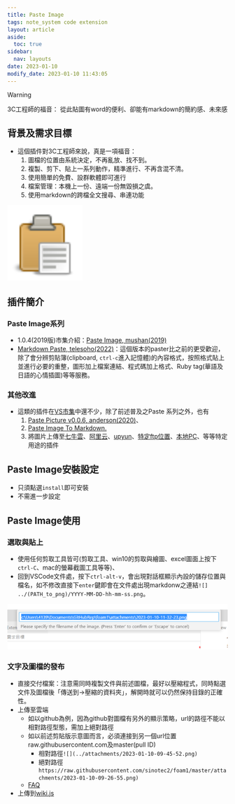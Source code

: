 ```yaml
---
title: Paste Image
tags: note_system code extension
layout: article
aside:
  toc: true
sidebar:
  nav: layouts
date: 2023-01-10
modify_date: 2023-01-10 11:43:05
---
```


> [!WARNING]
> 3C工程師的福音：
> 從此貼圖有word的便利、卻能有markdown的簡約感、未來感

## 背景及需求目標

- 這個插件對3C工程師來說，真是一項福音：
  1. 圖檔的位置由系統決定，不再亂放、找不到。
  2. 複製、剪下、貼上一系列動作，精準進行、不再含混不清。
  3. 使用簡單的免費、設群軟體即可進行
  4. 檔案管理：本機上一份、遠端一份無毀損之虞。
  5. 使用markdown的跨檔全文搜尋、串連功能

![](https://raw.githubusercontent.com/sinotec2/foam1/master/attachments/2023-01-10-09-45-52.png)

## 插件簡介

### Paste Image系列

- 1.0.4(2019版)市集介紹：[Paste Image, mushan(2019)]([[2023-01-11]])
- [Markdown Paste, telesoho(2022)](https://marketplace.visualstudio.com/items?itemName=telesoho.vscode-markdown-paste-image)：這個版本的paster比之前的更受歡迎，除了會分辨剪貼簿(clipboard, `ctrl-c`進入記憶體)的內容格式，按照格式貼上並進行必要的重整，圖形加上檔案連結、程式碼加上格式、Ruby tag(華語及日語的心情插圖)等等服務。

### 其他改進

- 這類的插件在[VS市集][8]中還不少，除了前述普及之Paste 系列之外，也有
  1. [Paste Picture v0.0.6, anderson(2020)][1]、
  2. [Paste Image To Markdown.][2]
  3. 將圖片上傳至[七牛雲][3]、[阿里云][4]、[upyun][5]、[特定ftp位置][7]、[本地PC][6]、等等特定用途的插件

## Paste Image安裝設定

- 只須點選`install`即可安裝
- 不需進一步設定

## Paste Image使用

### 選取與貼上

- 使用任何剪取工具皆可(剪取工具、win10的剪取與繪圖、excel圖面上按下`ctrl-C`、mac的螢幕截圖工具等等)、
- 回到VSCode文件處，按下`ctrl-alt-v`，會出現對話框顯示內設的儲存位置與檔名，如不修改直接下`enter`鍵即會在文件處出現markdonw之連結`![] ../(PATH_to_png)/YYYY-MM-DD-hh-mm-ss.png`。

![](https://raw.githubusercontent.com/sinotec2/foam1/master/attachments/2023-01-10-11-35-09.png)

### 文字及圖檔的發布

- 直接交付檔案：注意需同時複製文件與前述圖檔，最好以壓縮程式，同時點選文件及圖檔後「傳送到->壓縮的資料夾」，解開時就可以仍然保持目錄的正確性。
- 上傳至雲端
  - 如以github為例，因為github對圖檔有另外的顯示策略，url的路徑不能以相對路徑型態，需加上絕對路徑
  - 如以前述剪貼版示意圖而言，必須連接到另一個url位置raw.githubusercontent.com及master(pull ID)
    - 相對路徑`![](../attachments/2023-01-10-09-45-52.png)`
    - 絕對路徑`https://raw.githubusercontent.com/sinotec2/foam1/master/attachments/2023-01-10-09-26-55.png)`
  - [FAQ][10]
- 上傳到[wiki.js][9]

[1]: https://marketplace.visualstudio.com/items?itemName=anderson.vscode-extension-paste-image "Paste Picture：Paste image directly from clipboard to markdown/asciidoc(or other file)! Support Mac/Windows/Linux! And support config destination folder."
[2]: <https://marketplace.visualstudio.com/items?itemName=Liu-Yongle.paste-image-to-markdown> "Paste Image To Markdown. v1.0.0 by Liu-Yongle(2019)"
[3]: https://marketplace.visualstudio.com/items?itemName=favers.paste-image-to-qiniu "vscode-paste-image-to-qiniu(2017) 一个可以支持截图粘贴上传图片到七牛、让你写用vscode写markdown有更好的体验。"
[4]: https://marketplace.visualstudio.com/items?itemName=jasonroger.paste-image-to-aliyun "paste image to aliyun, v0.0.2 by jason roger(2017) 一个可以支持截图粘贴上传图片到阿里云、让你写用vscode写markdown有更好的体验。"
[5]: https://marketplace.visualstudio.com/items?itemName=firshme.paste-image-to-upyun "paste image to upyun v0.0.7,by firshme, 截图上传又拍与云插件"
[6]: https://marketplace.visualstudio.com/items?itemName=sakamoto66.vscode-paste-image "Paste Image from local pc, v1.1.9 by sakamoto66, paste image from local pc clipboard directly"
[7]:https://marketplace.visualstudio.com/items?itemName=ziok2010.vscode-paste-image-ftp "Paste Image Ftp v0.2.2, by ziok2010(2017)paste image from clipboard directly and upload ftp server"
[8]: https://marketplace.visualstudio.com/ "  Visual Studio   |   Marketplace"
[9]: http://125.229.149.182:8000/zh-tw/note_system/剪貼簿/paste_image "Paste Image：3C工程師的福音 > 從此貼圖有word的便利、卻能有markdown的簡約感、未來感"
[10]: https://sinotec2.github.io/FAQ/Paste_Image "Paste Image"